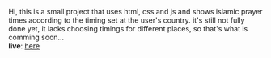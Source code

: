 Hi, this is a small project that uses html, css and js and shows islamic prayer times according to the timing set at the user's country. it's still not fully done yet, it lacks choosing timings for different places, so that's what is comming soon... </br>
**live**: [here](https://sabry-hamdy.github.io/prayer-times/)
